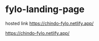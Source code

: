 # fylo-landing-page
hosted link   https://chindo-fylo.netlify.app/

https://chindo-fylo.netlify.app/
